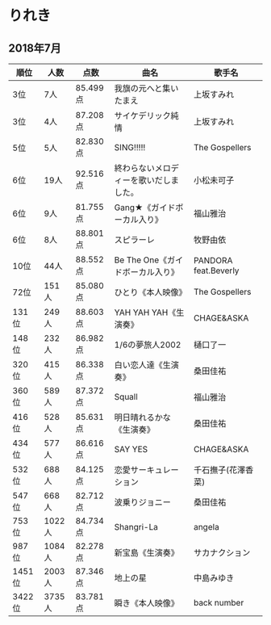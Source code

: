 # りれき

## 2018年7月

|順位|人数|点数|曲名|歌手名|
|---|---|---|---|---|
|3位|7人|85.499点|我旗の元へと集いたまえ|上坂すみれ|
|3位|4人|87.208点|サイケデリック純情|上坂すみれ|
|5位|5人|82.830点|SING!!!!!|The Gospellers|
|6位|19人|92.516点|終わらないメロディーを歌いだしました。|小松未可子|
|6位|9人|81.755点|Gang★《ガイドボーカル入り》|福山雅治|
|6位|8人|88.801点|スピラーレ|牧野由依|
|10位|44人|88.552点|Be The One《ガイドボーカル入り》|PANDORA feat.Beverly|
|72位|151人|85.080点|ひとり《本人映像》|The Gospellers|
|131位|249人|88.603点|YAH YAH YAH《生演奏》|CHAGE&ASKA|
|148位|232人|86.982点|1/6の夢旅人2002|樋口了一|
|320位|415人|86.338点|白い恋人達《生演奏》|桑田佳祐|
|360位|589人|87.372点|Squall|福山雅治|
|416位|528人|85.631点|明日晴れるかな《生演奏》|桑田佳祐|
|434位|577人|86.616点|SAY YES|CHAGE&ASKA|
|532位|688人|84.125点|恋愛サーキュレーション|千石撫子(花澤香菜)|
|547位|668人|82.712点|波乗りジョニー|桑田佳祐|
|753位|1022人|84.734点|Shangri-La|angela|
|987位|1084人|82.278点|新宝島《生演奏》|サカナクション|
|1451位|2003人|87.346点|地上の星|中島みゆき|
|3422位|3735人|83.781点|瞬き《本人映像》|back number|
